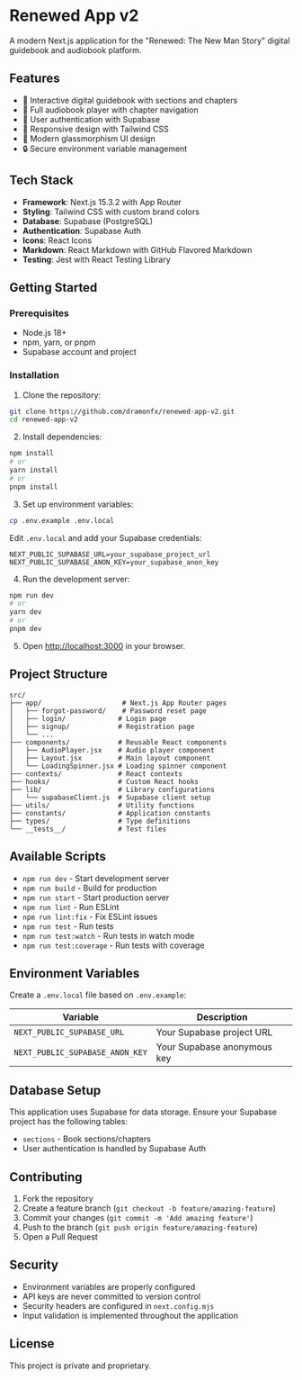 # Renewed App v2

A modern Next.js application for the "Renewed: The New Man Story" digital guidebook and audiobook platform.

## Features

- 📖 Interactive digital guidebook with sections and chapters
- 🎵 Full audiobook player with chapter navigation
- 🔐 User authentication with Supabase
- 📱 Responsive design with Tailwind CSS
- 🎨 Modern glassmorphism UI design
- 🔒 Secure environment variable management

## Tech Stack

- **Framework**: Next.js 15.3.2 with App Router
- **Styling**: Tailwind CSS with custom brand colors
- **Database**: Supabase (PostgreSQL)
- **Authentication**: Supabase Auth
- **Icons**: React Icons
- **Markdown**: React Markdown with GitHub Flavored Markdown
- **Testing**: Jest with React Testing Library

## Getting Started

### Prerequisites

- Node.js 18+ 
- npm, yarn, or pnpm
- Supabase account and project

### Installation

1. Clone the repository:
```bash
git clone https://github.com/dramonfx/renewed-app-v2.git
cd renewed-app-v2
```

2. Install dependencies:
```bash
npm install
# or
yarn install
# or
pnpm install
```

3. Set up environment variables:
```bash
cp .env.example .env.local
```

Edit `.env.local` and add your Supabase credentials:
```env
NEXT_PUBLIC_SUPABASE_URL=your_supabase_project_url
NEXT_PUBLIC_SUPABASE_ANON_KEY=your_supabase_anon_key
```

4. Run the development server:
```bash
npm run dev
# or
yarn dev
# or
pnpm dev
```

5. Open [http://localhost:3000](http://localhost:3000) in your browser.

## Project Structure

```
src/
├── app/                    # Next.js App Router pages
│   ├── forgot-password/    # Password reset page
│   ├── login/             # Login page
│   ├── signup/            # Registration page
│   └── ...
├── components/            # Reusable React components
│   ├── AudioPlayer.jsx    # Audio player component
│   ├── Layout.jsx         # Main layout component
│   └── LoadingSpinner.jsx # Loading spinner component
├── contexts/              # React contexts
├── hooks/                 # Custom React hooks
├── lib/                   # Library configurations
│   └── supabaseClient.js  # Supabase client setup
├── utils/                 # Utility functions
├── constants/             # Application constants
├── types/                 # Type definitions
└── __tests__/             # Test files
```

## Available Scripts

- `npm run dev` - Start development server
- `npm run build` - Build for production
- `npm run start` - Start production server
- `npm run lint` - Run ESLint
- `npm run lint:fix` - Fix ESLint issues
- `npm run test` - Run tests
- `npm run test:watch` - Run tests in watch mode
- `npm run test:coverage` - Run tests with coverage

## Environment Variables

Create a `.env.local` file based on `.env.example`:

| Variable | Description |
|----------|-------------|
| `NEXT_PUBLIC_SUPABASE_URL` | Your Supabase project URL |
| `NEXT_PUBLIC_SUPABASE_ANON_KEY` | Your Supabase anonymous key |

## Database Setup

This application uses Supabase for data storage. Ensure your Supabase project has the following tables:

- `sections` - Book sections/chapters
- User authentication is handled by Supabase Auth

## Contributing

1. Fork the repository
2. Create a feature branch (`git checkout -b feature/amazing-feature`)
3. Commit your changes (`git commit -m 'Add amazing feature'`)
4. Push to the branch (`git push origin feature/amazing-feature`)
5. Open a Pull Request

## Security

- Environment variables are properly configured
- API keys are never committed to version control
- Security headers are configured in `next.config.mjs`
- Input validation is implemented throughout the application

## License

This project is private and proprietary.